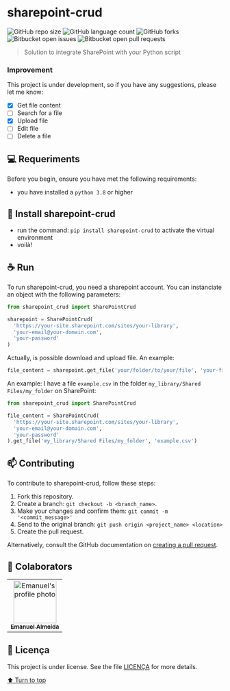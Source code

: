 # sharepoint-crud

![GitHub repo size](https://img.shields.io/github/repo-size/almemanuel/sharepoint-crud?style=for-the-badge)
![GitHub language count](https://img.shields.io/github/languages/count/almemanuel/sharepoint-crud?style=for-the-badge)
![GitHub forks](https://img.shields.io/github/forks/almemanuel/sharepoint-crud?style=for-the-badge)
![Bitbucket open issues](https://img.shields.io/bitbucket/issues/almemanuel/sharepoint-crud?style=for-the-badge)
![Bitbucket open pull requests](https://img.shields.io/bitbucket/pr-raw/almemanuel/sharepoint-crud?style=for-the-badge)


> Solution to integrate SharePoint with your Python script

### Improvement

This project is under development, so if you have any suggestions, please let me know:

- [x] Get file content
- [ ] Search for a file
- [x] Upload file
- [ ] Edit file
- [ ] Delete a file

## 💻 Requeriments
Before you begin, ensure you have met the following requirements:
- you have installed a `python 3.8` or higher

## 🚀 Install sharepoint-crud
- run the command: `pip install sharepoint-crud` to activate the virtual environment
- voilà!

## ☕ Run
To run sharepoint-crud, you need a sharepoint account. You can instanciate an object with the following parameters:

```python
from sharepoint_crud import SharePointCrud

sharepoint = SharePointCrud(
  'https://your-site.sharepoint.com/sites/your-library',
  'your-email@your-domain.com',
  'your-password'
)

```

Actually, is possible download and upload file. An example:

```python
file_content = sharepoint.get_file('your/folder/to/your/file', 'your-file.file_format')

```
An example:
I have a file `example.csv` in the folder `my_library/Shared Files/my_folder` on SharePoint:
```python
from sharepoint_crud import SharePointCrud

file_content = SharePointCrud(
  'https://your-site.sharepoint.com/sites/your-library',
  'your-email@your-domain.com',
  'your-password'
).get_file('my_library/Shared Files/my_folder', 'example.csv')
```

## 📫 Contributing

To contribute to sharepoint-crud, follow these steps:
1. Fork this repository.
2. Create a branch: `git checkout -b <branch_name>`.
3. Make your changes and confirm them: `git commit -m '<commit_message>'`
4. Send to the original branch: `git push origin <project_name> <location>`
5. Create the pull request.

Alternatively, consult the GitHub documentation on [creating a pull request](https://help.github.com/en/github/collaborating-with-issues-and-pull-requests/creating-a-pull-request).

## 🤝 Colaborators

<table>
  <tr>
    <td align="center">
      <a href="https://github.com/almemanuel" title="Emanuel's GitHub">
        <img src="https://avatars.githubusercontent.com/u/40006289?v=4" width="100px;" alt="Emanuel's profile photo"/><br>
        <sub>
          <b>Emanuel Almeida</b>
        </sub>
      </a>
    </td>
  </tr>
</table>

## 📝 Licença

This project is under license. See the file [LICENÇA](LICENSE.md) for more details.

[⬆ Turn to top](#sharepoint-crud)
<br>
